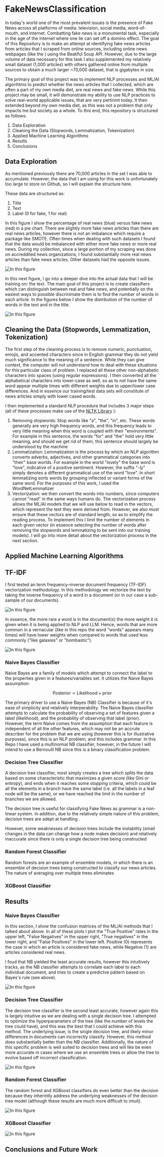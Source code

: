 # FakeNewsClassification


In today's world one of the most prevalent issues is the presence of Fake News across all platforms of media: television, social media, word-of-mouth, and internet.  Combatting fake news is a monumental task, especially in the age of the internet where one lie can set off a domino effect.  The goal of this Repository is to make an attempt at identifying fake news articles from articles that I scraped from online sources, including online news webpages (like the ) using the Beatiful Soup API.  However, due to the large volume of data necessary for this task I also supplemented my relatively small dataset (1,000 articles) with others gathered online from multiple sources to obtain a much larger ~70,000 dataset, that is gigabytes in size.  

The primary goal of this project was to implement NLP processes and ML/AI algorihtms to predict whether the news articles that I collected, which are often a part of my own media diet, are real news and fake news.  While this project may be small, it will demonstrate my ability to use NLP practices to solve real-world applicable issues, that are very pertinint today.  It then extended beyond my own media diet, as this was not a problem that only impacts me but society as a whole.  To this end, this repository is structured as follows: 

1. Data Exploration
2. Cleaning the Data (Stopwords, Lemmatization, Tokenization) 
3. Applied Machine Learning Algorithms
4. Results
5. Conclusions


## Data Exploration ##

As mentioned previously there are 70,000 articles in the set I was able to accumulate.  However, the data that I am using for this work is unfortunately too large to store on Github, so I will explain the structure here.  

These data are structured as: 
  1. Title
  2. Text
  3. Label (0 for fake, 1 for real) 


In this figure I show the percentage of real news (blue) versus fake news (red) in a pie chart.  There are slightly more fake news articles than there are real news articles, however there is not an imbalance which require a package like SMOTE.  Often times when dealing with such datasets I found that the data would be imbalanced with either more fake news or more real news.  During my collection, since a large portion of my scraping was done on accreddited news organizations, I found substantially more real news articles than fake news articles.  Other datasets had the opposite issues.

![In this figure ](DataExploration_Plots/real_vs_fake.png)


In this next figure, I go into a deeper dive into the actual data that I will be training on: the text.  The main goal of this project is to create classifiers which can distinguish between real and fake news, and potentially on the easiest ways to possible discrinimate them is to find the number of words in each article.  In the figures below I show the distribution of the number of words in the text and in the title.  

![In this figure](DataExploration_Plots/length_Of_articles.png)



## Cleaning the Data (Stopwords, Lemmatization, Tokenization) ##

The first step of the cleaning process is to remove numeric, punctuation, emojis, and accented characters since in English grammar they do not yield much significance to the meaning of a sentence.  While they can give context, the computer will not understand how to deal with these situations for this particular class of problem. I replaced all these other non-alphabetic characters into spaces (using regular expressions).  I then converted all the alphabetical characters into lower-case as well, so as to not have the same word appear multiple times with different weights due to upper/lower case differences.   And in essence our training/test data sets will constitute of news articles simply with lower cased words.  


I then implemented a standard NLP procedure that includes 3 major steps (all of these processes make use of the [NLTK Library](https://pythonspot.com/nltk-stop-words) ):
  1. Removing stopwords: Stop words like "a", "the", "in", etc.  These words generally are very high frequency words, and this frequency leads to very little meaning when this word is coupled with their "environments".  For example in this sentence, the words "for" and "the" hold very little meaning, and should we get rid of them, this sentence should largely be understood by the machine
  2. Lemmatization: Lemmatization is the process by which an NLP algorithm converts adverbs, adjectives, and other grammatical categories into "their" base worlds.  For example in the world "lovely" the base word is "love", indicative of a positive sentiment.  However, the suffix "-ly" simply denotes a different grammatical use of the word "love".  In short lemmatizing sorts words by grouping inflected or variant forms of the same word.  For the purposes of this work, I used the WordNetLemmatizer
  3. Vectorization: we then convert the words into numbers, since computers cannot "read" in the same ways humans do.  The vectorization process allows the ML/AI models that we will use below to read in the vectors, which represent the text they were derived from.  However, we also must ensure that these vectors are of standard length, so as to simplify the reading process.  To implement this I limit the number of elements in each given vector (in essence selecting the number of words after removing the stopwords and lemmatizing to be sent into our training models).  I will go into more detail about the vectorization process in the next section.  

## Applied Machine Learning Algorithms ##

## TF-IDF ##
I first tested an term frequency–inverse document frequency (TF-IDF) vectorization methodology.  In this methodology we vectorize the text by taking the inverse frequency of a word in a document (or in our case a sub-sample of our documents).  

![In this figure](ConfusionMatrices/tf_eq.png)

In essence, the more rare a word is in the document(s) the more weight it is given when it is being applied to NLP and LLM.  Hence, words that are more common in a vernacular (like in this repo the word "words" appears many times) will have lower weights when compared to words that used less commonly ("like galaxies" or "bombastic").  

![In this figure](ConfusionMatrices/tf_idf.png)

### Naive Bayes Classifier ### 

Naive Bayes are a family of models which attempt to connect the label to the properties given in a features/variables set.  It utilizes the Naive Bayes assumption: 

$$ \mathrm{Posterior} \propto \mathrm{Likelihood} \times \mathrm{prior} $$

The primary driver to use a Naive Bayes (NB) Classifier is because of it's ease of simplicity and relatively interperability.  The Naive Bayes classifier attempts to calculate the probability of observing a set of features given a label (likelihood), and the probability of observing that label (prior).  However, the term Naive comes from the assumption that each feature is independent of all the other features, which may not be an accrute describer for the problem that we are using (however this is for illustrative purposes), since this is an NLP problem, and this includes grammar.  In this Repo I have used a multinomial NB classifier, however, in the future I will intend to use a Bernoulli NB since this is a binary classification problem.  

### Decision Tree Classifier ### 
A decision tree classifier, most simply creates a tree which splits the data based on some characteristic that maximizes a given score (like Gini or entropy), and ends when it reaches some stopping criteria, which could be all the elements in a branch have the same label (i.e. all the labels in a leaf node will be the same), or we have reached the limit in the number of branches we are allowed.  

The decision tree is useful for classifying Fake News as grammar is a non-linear system.  In addition, due to the relatively simple nature of this problem, decision trees are adept at handling .

However, some weaknesses of decision trees include the instability (small changes in the data can change how a node makes decision) and relatively inaccurate since there is only a single decision tree being constructed

### Random Forest Classifier ###

Random forests are an example of ensemble models, in which there is an ensemble of decision trees being constructed to classify our news articles.  The nature of averaging over multiple trees eliminates

### XGBoost Classifier ###

## Results ## 

### Naive Bayes Classifier ### 

In this section, I show the confusion matrices of the ML/AI methods that I talked about above.  In all of these plots I plot the "True Positive" rates in the upper left, "False Negatives" in the upper right, "True negatives" in the lower right, and "False Positives" in the lower left.  Positive (0) represents the case in which an article is considered fake news, while Negative (1) are articles considered real news.  

I foud that NB yielded the least accurate results, however this intuitively tracks, as the NB classifier attempts to correlate each label to each individual document, and tries to create a predictve pattern based on Bayes's rule (see above).  

![In this figure](ConfusionMatrices/multiNB_confusion.png)

### Decision Tree Classifier ### 

The decision tree classifier is the second least accurate, however again this is largely intuitive as we are dealing with a single decision tree.  I attempted to optimize the hyperparameters of the tree (like the number of levels the tree could have), and this was the best that I could achieve with this method.  The underlying issue, is the single decision tree, and likely minor differences in documents can incorrectly classify.  However, this method does substantially better than the NB classifier. Addtiionally, the nature of this specific problem is well suited to decision trees and will like be even more accurate in cases where we use an ensemble trees or allow the tree to evolve based off incorrect classification.  

![In this figure](ConfusionMatrices/dct_confusion.png)

### Random Forest Classifier ###

The random forest and XGBoost classifiers do even better than the decision because they inherintly address the underlying weaknesses of the decision tree model (although these results are much more difficult to intuit).  

![In this figure](ConfusionMatrices/rfc_confusion.png)

### XGBoost Classifier ###
![In this figure](ConfusionMatrices/rfc_confusion.png)

## Conclusions and Future Work ##
